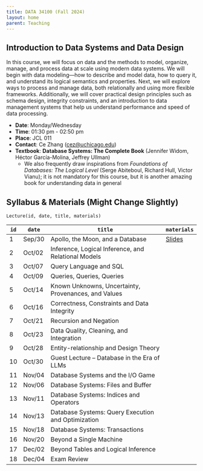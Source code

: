 ```yaml
---
title: DATA 34100 (Fall 2024)
layout: home
parent: Teaching
---
```


## Introduction to Data Systems and Data Design

In this course, we will focus on data and the methods to model, organize, manage, and process data at scale using modern data systems. We will begin with data modeling—how to describe and model data, how to query it, and understand its logical semantics and properties. Next, we will explore ways to process and manage data, both relationally and using more flexible frameworks. Additionally, we will cover practical design principles such as schema design, integrity constraints, and an introduction to data management systems that help us understand performance and speed of data processing.

- **Date**: Monday/Wednesday
- **Time**: 01:30 pm - 02:50 pm
- **Place**: JCL	011
- **Contact**: Ce Zhang (cez@uchicago.edu)
- **Textbook**: **Database Systems: The Complete Book** (Jennifer Widom, Héctor García-Molina, Jeffrey Ullman)
    - We also frequently draw inspirations from _Foundations of Databases: The Logical Level_ (Serge Abiteboul, Richard Hull, Victor Vianu); it is not mandatory for this course, but it is another amazing book for understanding data in general

## Syllabus & Materials (Might Change Slightly)

```
Lecture(id, date, title, materials)
```

| `id` | `date` | `title` | `materials` |
|------|--------|---------|-------------|
| 1    | Sep/30  | Apollo, the Moon, and a Database | [Slides](https://1drv.ms/p/s!AoH59ceswCf9kAYWU87PytX3GIAF?e=Ghgl6I)     |
| 2    | Oct/02  | Inference, Logical Inference, and Relational Models |      |
| 3    | Oct/07  | Query Language and SQL |      |
| 4    | Oct/09  | Queries, Queries, Queries        |      |
| 5    | Oct/14  | Known Unknowns, Uncertainty, Provenances, and Values |      |
| 6    | Oct/16  | Correctness, Constraints and Data Integrity |      |
| 7    | Oct/21  | Recursion and Negation |      |
| 8    | Oct/23  | Data Quality, Cleaning, and Integration |      |
| 9    | Oct/28  | Entity-relationship and Design Theory |      |
| 10   | Oct/30  | Guest Lecture – Database in the Era of LLMs |      |
| 11   | Nov/04  | Database Systems and the I/O Game |      |
| 12   | Nov/06  | Database Systems: Files and Buffer |      |
| 13   | Nov/11  | Database Systems: Indices and Operators |      |
| 14   | Nov/13  | Database Systems: Query Execution and Optimization |      |
| 15   | Nov/18  | Database Systems: Transactions |      |
| 16   | Nov/20  | Beyond a Single Machine |      |
| 17   | Dec/02  | Beyond Tables and Logical Inference |      |
| 18   | Dec/04  | Exam Review |      |
